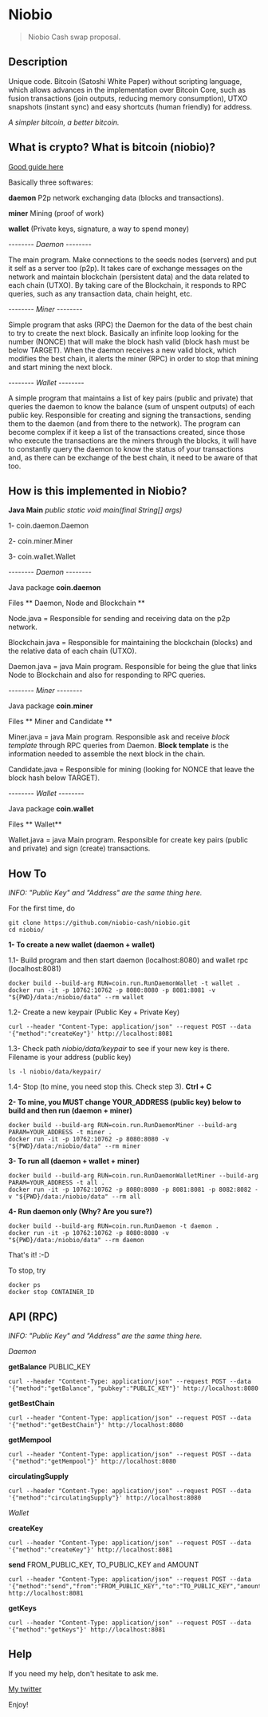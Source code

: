 # Niobio
> Niobio Cash swap proposal.

## Description
Unique code. Bitcoin (Satoshi White Paper) without scripting language, which allows advances in the implementation over Bitcoin Core, such as fusion transactions (join outputs, reducing memory consumption), UTXO snapshots (instant sync) and easy shortcuts (human friendly) for address. 

*A simpler bitcoin, a better bitcoin.*

## What is crypto? What is bitcoin (niobio)?

[Good guide here](https://learnmeabitcoin.com/)

Basically three softwares:

**daemon** P2p network exchanging data (blocks and transactions).

**miner** Mining (proof of work)

**wallet** (Private keys, signature, a way to spend money)

-------- *Daemon* --------

The main program. Make connections to the seeds nodes (servers) and put it self as a server too (p2p). It takes care of exchange messages on the network and maintain blockchain (persistent data) and the data related to each chain (UTXO). By taking care of the Blockchain, it responds to RPC queries, such as any transaction data, chain height, etc.

-------- *Miner* --------

Simple program that asks (RPC) the Daemon for the data of the best chain to try to create the next block. Basically an infinite loop looking for the number (NONCE) that will make the block hash valid (block hash must be below TARGET). When the daemon receives a new valid block, which modifies the best chain, it alerts the miner (RPC) in order to stop that mining and start mining the next block. 

-------- *Wallet* --------

A simple program that maintains a list of key pairs (public and private) that queries the daemon to know the balance (sum of unspent outputs) of each public key. Responsible for creating and signing the transactions, sending them to the daemon (and from there to the network). The program can become complex if it keep a list of the transactions created, since those who execute the transactions are the miners through the blocks, it will have to constantly query the daemon to know the status of your transactions and, as there can be exchange of the best chain, it need to be aware of that too.

## How is this implemented in Niobio?

**Java Main**
*public static void main(final String[] args)*

1- coin.daemon.Daemon

2- coin.miner.Miner

3- coin.wallet.Wallet


-------- *Daemon* --------

Java package **coin.daemon**

Files ** Daemon, Node and Blockchain ** 

Node.java = Responsible for sending and receiving data on the p2p network.

Blockchain.java = Responsible for maintaining the blockchain (blocks) and the relative data of each chain (UTXO).

Daemon.java = java Main program. Responsible for being the glue that links Node to Blockchain and also for responding to RPC queries.

-------- *Miner* --------

Java package **coin.miner**

Files ** Miner and Candidate ** 

Miner.java = java Main program. Responsible ask and receive *block template* through RPC queries from Daemon. **Block template** is the information needed to assemble the next block in the chain.

Candidate.java = Responsible for mining (looking for NONCE that leave the block hash below TARGET).

-------- *Wallet* --------

Java package **coin.wallet**

Files ** Wallet** 

Wallet.java = java Main program. Responsible for create key pairs (public and private) and sign (create) transactions.

## How To

*INFO: "Public Key" and "Address" are the same thing here.*

For the first time, do

```
git clone https://github.com/niobio-cash/niobio.git
cd niobio/
```

**1- To create a new wallet (daemon + wallet)**

1.1- Build program and then start daemon (localhost:8080) and wallet rpc (localhost:8081)

```
docker build --build-arg RUN=coin.run.RunDaemonWallet -t wallet .
docker run -it -p 10762:10762 -p 8080:8080 -p 8081:8081 -v "${PWD}/data:/niobio/data" --rm wallet
```

1.2- Create a new keypair (Public Key + Private Key)

```
curl --header "Content-Type: application/json" --request POST --data '{"method":"createKey"}' http://localhost:8081
```

1.3- Check path *niobio/data/keypair* to see if your new key is there. Filename is your address (public key)

```
ls -l niobio/data/keypair/
```

1.4- Stop (to mine, you need stop this. Check step 3). **Ctrl + C**

**2- To mine, you MUST change YOUR_ADDRESS (public key) below to build and then run (daemon + miner)**

```
docker build --build-arg RUN=coin.run.RunDaemonMiner --build-arg PARAM=YOUR_ADDRESS -t miner .
docker run -it -p 10762:10762 -p 8080:8080 -v "${PWD}/data:/niobio/data" --rm miner
```

**3- To run all (daemon + wallet + miner)**

```
docker build --build-arg RUN=coin.run.RunDaemonWalletMiner --build-arg PARAM=YOUR_ADDRESS -t all .
docker run -it -p 10762:10762 -p 8080:8080 -p 8081:8081 -p 8082:8082 -v "${PWD}/data:/niobio/data" --rm all
```

**4- Run daemon only (Why? Are you sure?)**

```
docker build --build-arg RUN=coin.run.RunDaemon -t daemon .
docker run -it -p 10762:10762 -p 8080:8080 -v "${PWD}/data:/niobio/data" --rm daemon
```

That's it! :-D

To stop, try

```
docker ps
docker stop CONTAINER_ID
```

## API (RPC)

*INFO: "Public Key" and "Address" are the same thing here.*

*Daemon*

**getBalance** PUBLIC_KEY

```
curl --header "Content-Type: application/json" --request POST --data '{"method":"getBalance", "pubkey":"PUBLIC_KEY"}' http://localhost:8080
```

**getBestChain**

```
curl --header "Content-Type: application/json" --request POST --data '{"method":"getBestChain"}' http://localhost:8080
```

**getMempool**

```
curl --header "Content-Type: application/json" --request POST --data '{"method":"getMempool"}' http://localhost:8080
```

**circulatingSupply**

```
curl --header "Content-Type: application/json" --request POST --data '{"method":"circulatingSupply"}' http://localhost:8080
```

*Wallet*

**createKey**

```
curl --header "Content-Type: application/json" --request POST --data '{"method":"createKey"}' http://localhost:8081
```

**send** FROM_PUBLIC_KEY, TO_PUBLIC_KEY and AMOUNT

```
curl --header "Content-Type: application/json" --request POST --data '{"method":"send","from":"FROM_PUBLIC_KEY","to":"TO_PUBLIC_KEY","amount":AMOUNT}' http://localhost:8081
```

**getKeys**

```
curl --header "Content-Type: application/json" --request POST --data '{"method":"getKeys"}' http://localhost:8081
```

## Help

If you need my help, don't hesitate to ask me.

[My twitter](https://twitter.com/_oliberal)

Enjoy!